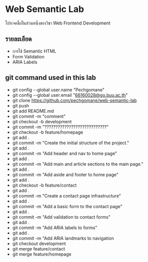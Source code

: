 # Web Semantic Lab
โปรเจคนี้เป็นส่วนหนึ่งของวิชา Web Frontend Development
## รายละเอียด
- การใช้ Semantic HTML
- Form Validation
- ARIA Labels
## git command used in this lab
- git config --global user.name "Pechgomane"
- git config --global user.email "66160028@go.buu.ac.th"
- git clone https://github.com/pechgomane/web-semantic-lab
- git push
- git add README.md
- git commit -m "comment"
- git checkout -b development
- git commit -m "????????????????????????????"
- git checkout -b feature/homepage
- git add . 
- git commit -m "Create the initial structure of the project."
- git add . 
- git commit -m "Add header and nav to home page"
- git add . 
- git commit -m "Add main and article sections to the main page."
- git add . 
- git commit -m "Add aside and footer to home page"
- git add . 
- git checkout -b feature/contact
- git add . 
- git commit -m "Create a contact page infrastructure"
- git add . 
- git commit -m "Add a basic form to the contact page"
- git add . 
- git commit -m "Add validation to contact forms" 
- git add . 
- git commit -m "Add ARIA labels to forms"     
- git add . 
- git commit -m "Add ARIA landmarks to navigation
- git checkout development
- git merge feature/contact
- git merge feature/homepage  
